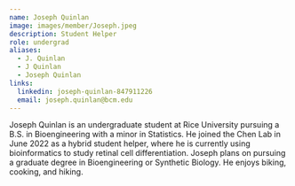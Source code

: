 ```yaml
---
name: Joseph Quinlan
image: images/member/Joseph.jpeg
description: Student Helper
role: undergrad
aliases:
  - J. Quinlan
  - J Quinlan
  - Joseph Quinlan
links:
  linkedin: joseph-quinlan-847911226
  email: joseph.quinlan@bcm.edu
---
```


Joseph Quinlan is an undergraduate student at Rice University pursuing a B.S. in Bioengineering with a minor in Statistics. He joined the Chen Lab in June 2022 as a hybrid student helper, where he is currently using bioinformatics to study retinal cell differentiation. Joseph plans on pursuing a graduate degree in Bioengineering or Synthetic Biology. He enjoys biking, cooking, and hiking.    
